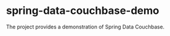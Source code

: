 spring-data-couchbase-demo
================

The project provides a demonstration of Spring Data Couchbase.

